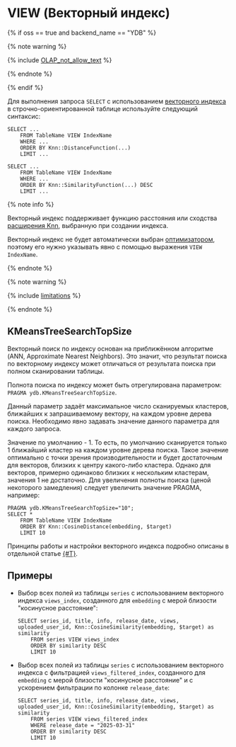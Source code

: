 # VIEW (Векторный индекс)

{% if oss == true and backend_name == "YDB" %}

{% note warning %}

{% include [OLAP_not_allow_text](../../../../_includes/not_allow_for_olap_text.md) %}

{% endnote %}

{% endif %}

Для выполнения запроса `SELECT` с использованием [векторного индекса](../../../../concepts/glossary.md#vector-index) в строчно-ориентированной таблице используйте следующий синтаксис:

```yql
SELECT ...
    FROM TableName VIEW IndexName
    WHERE ...
    ORDER BY Knn::DistanceFunction(...)
    LIMIT ...
```

```yql
SELECT ...
    FROM TableName VIEW IndexName
    WHERE ...
    ORDER BY Knn::SimilarityFunction(...) DESC
    LIMIT ...
```

{% note info %}

Векторный индекс поддерживает функцию расстояния или сходства [расширения Knn](../../udf/list/knn#functions-distance), выбранную при создании индекса.

Векторный индекс не будет автоматически выбран [оптимизатором](../../../../concepts/glossary.md#optimizer), поэтому его нужно указывать явно с помощью выражения `VIEW IndexName`.

{% endnote %}

{% note warning %}

{% include [limitations](../../../../_includes/vector-index-update-limitations.md) %}

{% endnote %}

## KMeansTreeSearchTopSize

Векторный поиск по индексу основан на приближённом алгоритме (ANN, Approximate Nearest Neighbors). Это значит, что результат поиска по векторному индексу может отличаться от результата поиска при полном сканировании таблицы.

Полнота поиска по индексу может быть отрегулирована параметром: `PRAGMA ydb.KMeansTreeSearchTopSize`.

Данный параметр задаёт максимальное число сканируемых кластеров, ближайших к запрашиваемому вектору, на каждом уровне дерева поиска.
Необходимо явно задавать значение данного параметра для каждого запроса.

Значение по умолчанию - 1. То есть, по умолчанию сканируется только 1 ближайший кластер на каждом уровне дерева поиска. Такое значение оптимально с точки зрения производительности и будет достаточным для векторов, близких к центру какого-либо кластера. Однако для векторов, примерно одинаково близких к нескольким кластерам, значения 1 не достаточно. Для увеличения полноты поиска (ценой некоторого замедления) следует увеличить значение PRAGMA, например:

```yql
PRAGMA ydb.KMeansTreeSearchTopSize="10";
SELECT *
    FROM TableName VIEW IndexName
    ORDER BY Knn::CosineDistance(embedding, $target)
    LIMIT 10
```

Принципы работы и настройки векторного индекса подробно описаны в отдельной
статье [{#T}](../../../../dev/vector-indexes-kmeans-tree-type.md).

## Примеры

* Выбор всех полей из таблицы `series` с использованием векторного индекса `views_index`, созданного для `embedding` с мерой близости "косинусное расстояние":

  ```yql
  SELECT series_id, title, info, release_date, views, uploaded_user_id, Knn::CosineSimilarity(embedding, $target) as similarity
      FROM series VIEW views_index
      ORDER BY similarity DESC
      LIMIT 10
  ```

* Выбор всех полей из таблицы `series` с использованием векторного индекса с фильтрацией `views_filtered_index`, созданного для `embedding` с мерой близости "косинусное расстояние" и с ускорением фильтрации по колонке `release_date`:

  ```yql
  SELECT series_id, title, info, release_date, views, uploaded_user_id, Knn::CosineSimilarity(embedding, $target) as similarity
      FROM series VIEW views_filtered_index
      WHERE release_date = "2025-03-31"
      ORDER BY similarity DESC
      LIMIT 10
  ```

